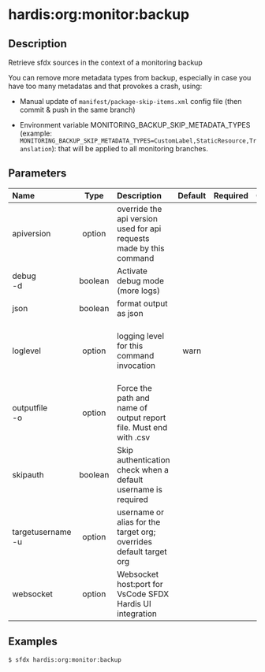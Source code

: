 <!-- This file has been generated with command 'sfdx hardis:doc:plugin:generate'. Please do not update it manually or it may be overwritten -->
# hardis:org:monitor:backup

## Description

Retrieve sfdx sources in the context of a monitoring backup
  
You can remove more metadata types from backup, especially in case you have too many metadatas and that provokes a crash, using:

- Manual update of `manifest/package-skip-items.xml` config file (then commit & push in the same branch)

- Environment variable MONITORING_BACKUP_SKIP_METADATA_TYPES (example: `MONITORING_BACKUP_SKIP_METADATA_TYPES=CustomLabel,StaticResource,Translation`): that will be applied to all monitoring branches.


## Parameters

|Name|Type|Description|Default|Required|Options|
|:---|:--:|:----------|:-----:|:------:|:-----:|
|apiversion|option|override the api version used for api requests made by this command||||
|debug<br/>-d|boolean|Activate debug mode (more logs)||||
|json|boolean|format output as json||||
|loglevel|option|logging level for this command invocation|warn||trace<br/>debug<br/>info<br/>warn<br/>error<br/>fatal|
|outputfile<br/>-o|option|Force the path and name of output report file. Must end with .csv||||
|skipauth|boolean|Skip authentication check when a default username is required||||
|targetusername<br/>-u|option|username or alias for the target org; overrides default target org||||
|websocket|option|Websocket host:port for VsCode SFDX Hardis UI integration||||

## Examples

```shell
$ sfdx hardis:org:monitor:backup
```


